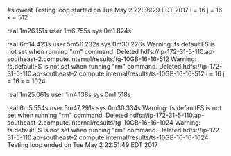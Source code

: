 
#slowest 
Testing loop started on Tue May 2 22:36:29 EDT 2017
i = 16 j = 16 k = 512

real	1m26.151s
user	1m6.755s
sys	0m1.824s

real	6m14.423s
user	5m56.232s
sys	0m30.226s
Warning: fs.defaultFS is not set when running "rm" command.
Deleted hdfs://ip-172-31-5-110.ap-southeast-2.compute.internal/results/tg-10GB-16-16-512
Warning: fs.defaultFS is not set when running "rm" command.
Deleted hdfs://ip-172-31-5-110.ap-southeast-2.compute.internal/results/ts-10GB-16-16-512
i = 16 j = 16 k = 1024

real	1m25.061s
user	1m4.138s
sys	0m1.518s

real	6m5.554s
user	5m47.291s
sys	0m30.334s
Warning: fs.defaultFS is not set when running "rm" command.
Deleted hdfs://ip-172-31-5-110.ap-southeast-2.compute.internal/results/tg-10GB-16-16-1024
Warning: fs.defaultFS is not set when running "rm" command.
Deleted hdfs://ip-172-31-5-110.ap-southeast-2.compute.internal/results/ts-10GB-16-16-1024
Testing loop ended on Tue May 2 22:51:49 EDT 2017
